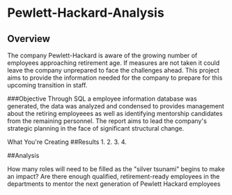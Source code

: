 # Pewlett-Hackard-Analysis
## Overview
The company Pewlett-Hackard is aware of the growing number of employees approaching retirement age. If measures are not taken it could leave the company unprepared to face the challenges ahead. This project aims to provide the information needed for the company to prepare for this upcoming transition in staff.

###Objective
Through SQL a employee information database was generated, the data was analyzed and condensed to provides management about the retiring employeees as well as identifying mentorship candidates from the remaining personnel. The report aims to lead the company's strategic planning in the face of significant structural change.

What You're Creating
##Results
1.
2.
3.
4.

##Analysis

How many roles will need to be filled as the "silver tsunami" begins to make an impact?
Are there enough qualified, retirement-ready employees in the departments to mentor the next generation of Pewlett Hackard employees
